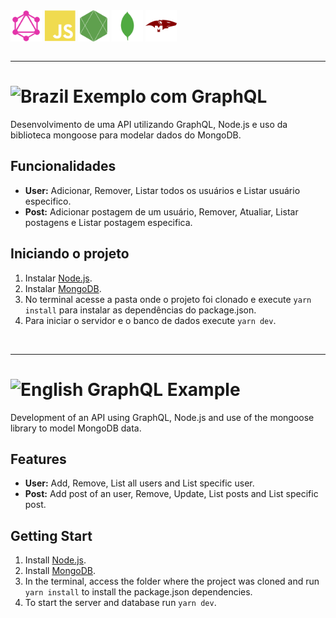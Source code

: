 <div style="display: inline_block">
  <img align="center" height="50" width="50" src="https://raw.githubusercontent.com/devicons/devicon/master/icons/graphql/graphql-plain.svg" title="GraphQL">
  <img align="center" height="50" width="50" src="https://raw.githubusercontent.com/devicons/devicon/master/icons/javascript/javascript-plain.svg" title="JavaScript">
  <img align="center" height="50" width="50" src="https://github.com/devicons/devicon/blob/master/icons/nodejs/nodejs-plain.svg" title="NodeJS">
  <img align="center" height="50" width="50" src="https://raw.githubusercontent.com/devicons/devicon/master/icons/mongodb/mongodb-plain.svg" title="MongoDB">
  <img align="center" height="50" width="50" src="https://raw.githubusercontent.com/devicons/devicon/master/icons/mongoose/mongoose-original.svg" title="Mongoose">
</div>

<br/>

---

# <img height="30" width="30" src="https://img.icons8.com/?size=100&id=iHI2gDXCsMzH&format=png&color=000000" alt="Brazil" /> Exemplo com GraphQL
Desenvolvimento de uma API utilizando GraphQL, Node.js e uso da biblioteca mongoose para modelar dados do MongoDB.

## Funcionalidades
- **User:** Adicionar, Remover, Listar todos os usuários e Listar usuário especifico.
- **Post:** Adicionar postagem de um usuário, Remover, Atualiar, Listar postagens e Listar postagem especifica.

## Iniciando o projeto
1. Instalar <a href="https://nodejs.org/en">Node.js</a>.
2. Instalar <a href="https://www.mongodb.com/try/download/community">MongoDB</a>.
3. No terminal acesse a pasta onde o projeto foi clonado e execute `yarn install` para instalar as dependências do package.json.
4. Para iniciar o servidor e o banco de dados execute `yarn dev`.
   
<br/>

---

# <img height="30" width="30" src="https://img.icons8.com/?size=100&id=yzSggttkqLf4&format=png&color=000000" alt="English" /> GraphQL Example
Development of an API using GraphQL, Node.js and use of the mongoose library to model MongoDB data.

## Features
- **User:** Add, Remove, List all users and List specific user.
- **Post:** Add post of an user, Remove, Update, List posts and List specific post.

## Getting Start
1. Install <a href="https://nodejs.org/en">Node.js</a>.
2. Install <a href="https://www.mongodb.com/try/download/community">MongoDB</a>.
3. In the terminal, access the folder where the project was cloned and run `yarn install` to install the package.json dependencies.
4. To start the server and database run `yarn dev`.

